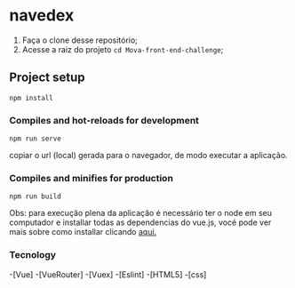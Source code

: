 # navedex

1. Faça o clone desse repositório;
2. Acesse a raiz do projeto `cd Mova-front-end-challenge`;
## Project setup
```
npm install
```

### Compiles and hot-reloads for development
```
npm run serve
```
copiar o url (local) gerada para o navegador, de modo executar a aplicação.
### Compiles and minifies for production
```
npm run build
```
Obs: para execução plena da aplicação é necessário ter o node em seu computador e installar todas as dependencias do vue.js, vocé pode ver mais sobre como installar clicando <a href="https://br.vuejs.org/v2/guide/installation.html">aqui.</a>

### Tecnology
-[Vue]
-[VueRouter]
-[Vuex]
-[Eslint]
-[HTML5]
-[css]
